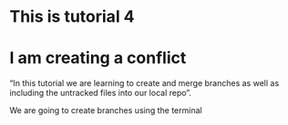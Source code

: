 # This is tutorial 4
# I am creating a conflict
“In this tutorial we are learning to create and merge branches as well as including the untracked files into our local repo”.

We are going to create branches using the terminal

